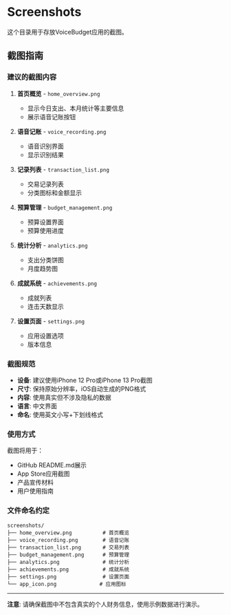 # Screenshots

这个目录用于存放VoiceBudget应用的截图。

## 截图指南

### 建议的截图内容
1. **首页概览** - `home_overview.png`
   - 显示今日支出、本月统计等主要信息
   - 展示语音记账按钮

2. **语音记账** - `voice_recording.png`
   - 语音识别界面
   - 显示识别结果

3. **记录列表** - `transaction_list.png`
   - 交易记录列表
   - 分类图标和金额显示

4. **预算管理** - `budget_management.png`
   - 预算设置界面
   - 预算使用进度

5. **统计分析** - `analytics.png`
   - 支出分类饼图
   - 月度趋势图

6. **成就系统** - `achievements.png`
   - 成就列表
   - 连击天数显示

7. **设置页面** - `settings.png`
   - 应用设置选项
   - 版本信息

### 截图规范
- **设备**: 建议使用iPhone 12 Pro或iPhone 13 Pro截图
- **尺寸**: 保持原始分辨率，iOS自动生成的PNG格式
- **内容**: 使用真实但不涉及隐私的数据
- **语言**: 中文界面
- **命名**: 使用英文小写+下划线格式

### 使用方式
截图将用于：
- GitHub README.md展示
- App Store应用截图
- 产品宣传材料
- 用户使用指南

### 文件命名约定
```
screenshots/
├── home_overview.png          # 首页概览
├── voice_recording.png        # 语音记账
├── transaction_list.png       # 交易列表
├── budget_management.png      # 预算管理
├── analytics.png              # 统计分析
├── achievements.png           # 成就系统
├── settings.png               # 设置页面
└── app_icon.png              # 应用图标
```

---

**注意**: 请确保截图中不包含真实的个人财务信息，使用示例数据进行演示。